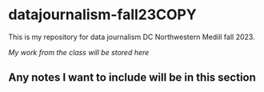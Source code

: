 # datajournalism-fall23COPY

This is my repository for data journalism DC Northwestern Medill fall 2023.

*My work from the class will be stored here*

## Any notes I want to include will be in this section
